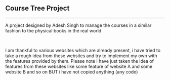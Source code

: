 <!DOCTYPE html>
<html lang="en">
<head>
    <meta charset="UTF-8">
    <meta name="viewport" content="width=device-width, initial-scale=1.0">
    <meta http-equiv="X-UA-Compatible" content="ie=edge">
    <title>Course Tree</title>
</head>
<body>
    <article>
        <h1>Course Tree Project</h1>
        <hr>
        <p>A project designed by Adesh Singh to manage the courses in a similar fashion to the physical books in the real world</p>
        <br>
        <p>I am thankful to various websites which are already present, i have tried to take a rough idea from these websites and try to implement my own with the features provided by them. Please note i have just taken the idea of features from these websites like some feature of website A and some website B and so on BUT i have not copied anything (any code) </p>
    </article>
    
</body>
</html>